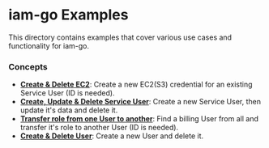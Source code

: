 # iam-go Examples

This directory contains examples that cover various use cases and functionality for iam-go.

### Concepts
- [**Create & Delete EC2**](./ec2-create-delete): Create a new EC2(S3) credential for an existing Service User (ID is needed).
- [**Create, Update & Delete Service User**](./serviceuser-create-update-delete): Create a new Service User, then update it's data and delete it.
- [**Transfer role from one User to another**](./transfer-role): Find a billing User from all and transfer it's role to another User (ID is needed).
- [**Create & Delete User**](./user-create-delete): Create a new User and delete it.
